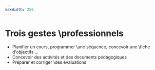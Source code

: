 ```yaml
---
maxWidth: 250
---
```


# Trois gestes \\professionnels

- Planifier un cours, programmer \\une séquence, concevoir une \\fiche d'objectifs …
- Concevoir des activités et des documents pédagogiques
- Préparer et corriger \\des évaluations